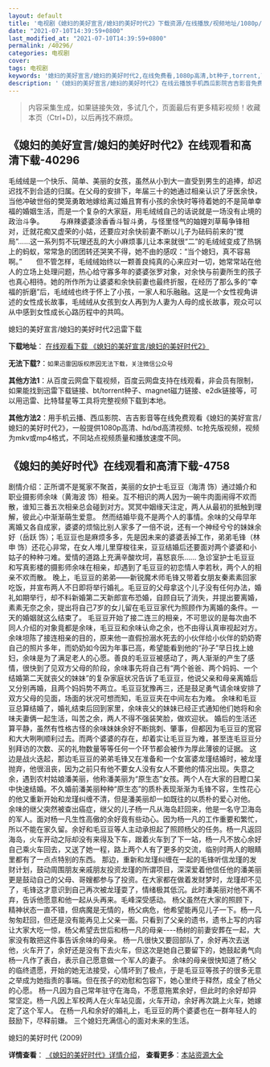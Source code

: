 ```yaml
---
layout: default
title: '电视剧《媳妇的美好宣言/媳妇的美好时代2》下载资源/在线播放/视频地址/1080p/高清/蓝光'
date: "2021-07-10T14:39:59+0800"
last_modified_at: "2021-07-10T14:39:59+0800"
permalink: /40296/
categories: 电视剧
cover:
tags: 电视剧
keywords: '媳妇的美好宣言/媳妇的美好时代2,在线免费看,1080p高清,bt种子,torrent,百度云盘,magnet,磁力链,迅雷下载资源'
description: '《媳妇的美好宣言/媳妇的美好时代2》在线云播放手机西瓜影院吉吉影音免费看，1080p高清bd/hd未删减完整版和tc抢先枪版，mkv/mp4格式，附带bt/torrent种子、magnet/磁力链、百度云盘、网盘资源迅雷下载链接'
---
```


>内容采集生成，如果链接失效，多试几个，页面最后有更多精彩视频！收藏本页（Ctrl+D)，以后再找不麻烦。


## 《媳妇的美好宣言/媳妇的美好时代2》在线观看和高清下载-40296

毛绒绒是一个快乐、简单、美丽的女孩，虽然从小到大一直受到男生的追捧，却迟迟找不到合适的归属。在父母的安排下，年届三十的她通过相亲认识了牙医余快，当他冲破世俗的樊笼勇敢地嫁给离过婚且育有小孩的余快时等待着她的不是简单幸福的婚姻生活，而是一个复杂的大家庭，用毛绒绒自己的话说就是一场没有止境的政治斗争。 　　与麻辣婆婆涂香香斗智斗勇，与怪里怪气的妯娌刘草莓争锋相对，迁就花痴又虚荣的小姑，还要应对余快前妻不断以儿子为砝码前来的&ldquo;搅局”……这一系列剪不玩理还乱的大小麻烦事儿让本来就很“二&rdquo;的毛绒绒变成了热锅上的蚂蚁，常常急的团团转还哭笑不得，她不由的感叹：“当个媳妇，真不容易啊。&rdquo;　　但不管怎样，毛绒绒始终以一颗善良纯真的心来应对一切，她常常站在他人的立场上处理问题，热心给守寡多年的婆婆张罗对象，对余快与前妻所生的孩子也真心相待。她的所作所为让婆婆和余快前妻也最终折服，在经历了那么多的“幸福的折磨&rdquo;后，毛绒绒也终于怀上了小孩，一家人和乐融融。这是一个女性视角讲述的女性成长故事，毛绒绒从女孩到女人再到为人妻为人母的成长故事，观众可以从中感到女性成长心路历程中的共鸣。


媳妇的美好宣言/媳妇的美好时代2迅雷下载

**下载地址**： [在线观看下载 《媳妇的美好宣言/媳妇的美好时代2》](https://www.993dy.com//vod-detail-id-11987.html) 


**无法下载?**：`如果迅雷因版权原因无法下载，关注微信公众号 `

**其他方法1**：从百度云网盘下载视频，百度云网盘支持在线观看，非会员有限制，如果能找到迅雷下载链接、bt/torrent种子、magnet磁力链接、e2dk链接等，可以用迅雷、比特彗星等工具将完整视频下载到本地。

**其他方法2**：用手机云播、西瓜影院、吉吉影音等在线免费观看《媳妇的美好宣言/媳妇的美好时代2》，一般提供1080p高清、hd/bd高清视频、tc抢先版视频，视频为mkv或mp4格式，不同站点视频质量和播放速度不同。


## 《媳妇的美好时代》在线观看和高清下载-4758

剧情介绍：正所谓不是冤家不聚首，美丽的女护士毛豆豆（海清 饰）通过婚介和职业摄影师余味（黄海波 饰）相亲。互不相识的两人因为一碗牛肉面闹得不欢而散，谁知三番五次相亲总会碰到对方。冥冥中姻缘天注定，两人从最初的抵触到理解，彼此心中渐渐萌生爱意。 然而结婚毕竟不是两个人的事情。余味的父母早年离婚又各自成家，婆婆的烦恼比别人家多了一倍不说，还有一个神经兮兮的妹妹余好（岳跃 饰）；毛豆豆也是麻烦多多，先是因未来的婆婆丢掉工作，弟弟毛锋（林申 饰）还花心非常，在女人堆儿里穿梭往来，豆豆结婚后还要面对两个婆婆和小姑子的种种刁难。爱情的道路上充满辛酸坎坷，喜怒哀乐……   急诊室护士毛豆豆和写真影楼的摄影师余味在相亲，却遇到了毛豆豆的初恋情人李若秋，两个人的相亲不欢而散。 晚上，毛豆豆的弟弟——新锐魔术师毛锋又带着女朋友秦素素回家吃饭，并宣布两人不日即将举行婚礼。毛豆豆的父母拿这个儿子没有任何办法，婚礼如期举行，却不料新婚第二天新郎宣布恐婚，自顾自玩了消失，并提出要离婚，素素无奈之余，提出将自己7岁的女儿留在毛豆豆家代为照顾作为离婚的条件。一天的婚姻就这么结束了。 毛豆豆开始了接二连三的相亲，不可思议的是每次由不同人介绍的对象竟都是余味，毛豆豆和余味认命之余，也不由得认真审视起对方。余味坦陈了接连相亲的目的，原来他一直假扮溺水死去的小伙伴给小伙伴的奶奶寄自己的照片多年，而奶奶如今因为年事已高，希望能看到他的“孙子”早日找上媳妇，余味是为了满足老人的心愿。善良的毛豆豆被感动了，两人渐渐的产生了感情，很快到了见双方父母的阶段，余味事先将自己有“两个爸爸、两个妈妈、一个结婚第二天就丧父的妹妹”的复杂家庭状况告诉了毛豆豆，他说父亲和母亲离婚后又分别再婚，且两个妈妈势不两立。毛豆豆犹豫再三，还是鼓足勇气请余味安排了双方父母的见面，场面的状况可想而知，毛豆豆夹在中间左右为难。 余味和毛豆豆总算结婚了，婚礼结束后回到家里，余味丧父的妹妹已经正式通知他们她将和余味夫妻俩一起生活，叫苦之余，两人不得不强装笑脸，做欢迎状。 婚后的生活还算平静，虽然有性格古怪的余味妹妹余好不断挑刺、肇事，但都因为毛豆豆的宽容和大大咧咧顺利过去。而两个婆婆的存在，却着实让毛豆豆为难，甚至连毛豆豆分别拜访的次数、买的礼物数量等等任何一个环节都会被作为厚此薄彼的证据。 这边是战火迭起，那边毛豆豆的弟弟毛锋又在准备和一个女富婆龙瑾结婚时，被龙瑾抛弃，他很沮丧，因为之前只有他不要女人没有女人不要他的情况出现。失意之余，遇到农村姑娘潘美丽，他称潘美丽为“原生态”女孩。两个人在大家的目瞪口呆中快速结婚。不久婚前潘美丽种种“原生态”的质朴表现渐渐为毛锋不容，生性花心的他又重新开始和龙瑾纠缠不清，但是潘美丽却一如既往的以质朴的爱心对他。 余味的继父突然被查出癌症，继父的儿子杨一凡从海岛赶回来，他是一名守卫海岛的军人。面对杨一凡生性高傲的余好竟有些动心。因为杨一凡的工作重要和繁忙，所以不能在家久留。余好和毛豆豆等人主动承担起了照顾杨父的任务。杨一凡返回海岛，火车开动之际却没有来得及下车，跟着火车到了下一站，杨一凡不放心余好自己乘火车回去，又送了她一程，路上两个人有了更多的交流，临别时两人的眼睛里都有了一点点特别的东西。 那边，重新和龙瑾纠缠在一起的毛锋听信龙瑾的发财计划，鼓动周围朋友亲戚朋友投资龙瑾的所谓项目，深深爱着他信任他的潘美丽更是鼓动自己的父母、哥嫂都参与了投资。在大家都在做着发财梦时，龙瑾却不见了，毛锋这才意识到自己再次被龙瑾耍了，情绪极其低沉。此时潘美丽对他不离不弃，告诉他愿意和他一起从头再来。毛峰深受感动。 杨父虽然在大家的照顾下，精神状态一直不错，但病魔是无情的，杨父病危，他希望能再见儿子一下。杨一凡匆匆赶回，但还是没有能再见上父亲一面。只看到了父亲的遗书，遗书上写的内容让大家大吃一惊，杨父希望去世后和杨一凡的母亲----杨树的前妻安葬在一起，大家没有敢把这件事告诉余味的母亲。 杨一凡很快又要回部队了，余好再次去送他，火车开了，余好还是没有下去火车，但这次是她自己要留下的，她鼓起勇气向杨一凡作了表白，表示自己愿意做一个军人的妻子。 余味的母亲很快知道了杨父的临终遗愿，开始的她无法接受，心情坏到了极点，于是毛豆豆等孩子的很多无意之举成为她指责的事端。但在孩子的劝慰和包容下，她心里终于释然，成全了杨父的心愿。 杨一凡因为自己常年驻守在海岛，不愿意拖累余好，但此时的余好却异常坚定。杨一凡因上军校两人在火车站见面，火车开动，余好再次跳上火车，她嫁定了这个军人。 在杨一凡和余好的婚礼上，毛豆豆的两个婆婆也在一群年轻人的鼓励下，尽释前嫌。 三个媳妇充满信心的面对未来的生活。


媳妇的美好时代 (2009)

**详情查看**： [《媳妇的美好时代》详情介绍](/movie/4758/)， **查看更多**：[本站资源大全](/movie/t/all/)

